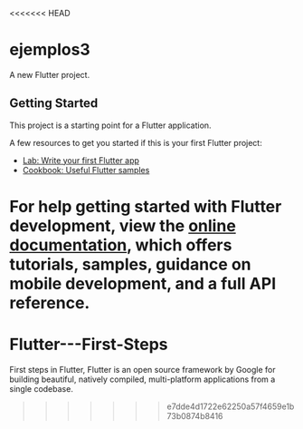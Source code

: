 <<<<<<< HEAD
# ejemplos3

A new Flutter project.

## Getting Started

This project is a starting point for a Flutter application.

A few resources to get you started if this is your first Flutter project:

- [Lab: Write your first Flutter app](https://docs.flutter.dev/get-started/codelab)
- [Cookbook: Useful Flutter samples](https://docs.flutter.dev/cookbook)

For help getting started with Flutter development, view the
[online documentation](https://docs.flutter.dev/), which offers tutorials,
samples, guidance on mobile development, and a full API reference.
=======
# Flutter---First-Steps
First steps in Flutter, Flutter is an open source framework by Google for building beautiful, natively compiled, multi-platform applications from a single codebase.
>>>>>>> e7dde4d1722e62250a57f4659e1b73b0874b8416
